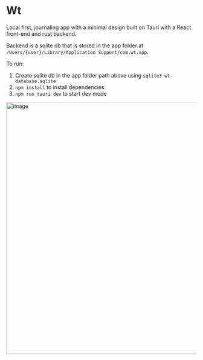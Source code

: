 # Wt

Local first, journaling app with a minimal design built on Tauri with a React front-end and rust backend.

Backend is a sqlite db that is stored in the app folder at `/Users/{user}/Library/Application Support/com.wt.app`.

To run:

1. Create sqlite db in the app folder path above using `sqlite3 wt-database.sqlite`
2. `npm install` to install dependencies
3. `npm run tauri dev` to start dev mode

<img width="665" alt="image" src="https://github.com/user-attachments/assets/7337ea1f-9bcd-424b-8cd4-605585bf16c8" />

